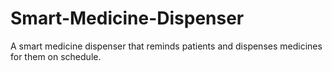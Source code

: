 # Smart-Medicine-Dispenser
A smart medicine dispenser that reminds patients and dispenses medicines for them on schedule.

